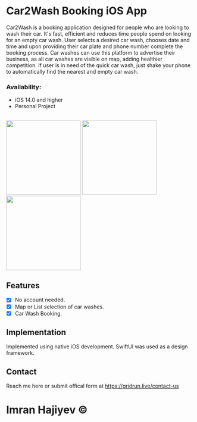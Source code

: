 # Car2Wash Booking iOS App

Car2Wash is a booking application designed for people who are looking to wash their car. It's fast, efficient and reduces time people spend on looking for an empty car wash.
User selects a desired car wash, chooses date and time and upon providing their car plate and phone number complete the booking process. Car washes can use this platform to advertise
their business, as all car washes are visible on map, adding healthier competition. If user is in need of the quick car wash, just shake your phone to automatically find the nearest and empty car wash.

### Availability:
- iOS 14.0 and higher
- Personal Project

##
<p align="row">
  <img src="https://github.com/windrunner21/carwash-reservation-iOS/assets/18750749/384ca2f9-8f84-46b6-8bf5-5bd9006e13e3" width="200" >
  <img src="https://github.com/windrunner21/carwash-reservation-iOS/assets/18750749/8b942634-a2e5-4f6c-9ba5-64acccb458c3" width="200" >
  <img src="https://github.com/windrunner21/carwash-reservation-iOS/assets/18750749/ab4a0045-710c-4ce7-83bd-2601eeccd78d" width="200" >
</p> 

## Features

- [x] No account needed.
- [x] Map or List selection of car washes.
- [x] Car Wash Booking.

## Implementation
Implemented using native iOS development. SwiftUI was used as a design framework.

## Contact
Reach me here or submit offical form at https://gridrun.live/contact-us

# Imran Hajiyev ©
